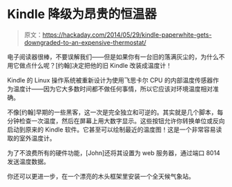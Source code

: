 # Kindle 降级为昂贵的恒温器

> 原文：<https://hackaday.com/2014/05/29/kindle-paperwhite-gets-downgraded-to-an-expensive-thermostat/>

电子阅读器很棒，不要误解我们——但是如果你有一台旧的落满灰尘的，为什么不用它做点什么呢？[约翰]决定把他的旧 Kindle 改装成温度计！

Kindle 的 Linux 操作系统被重新设计为使用飞思卡尔 CPU 的内部温度传感器作为温度计——因为它大多数时间都不做任何事情，所以它应该对环境温度相对准确。

不像[约翰]早期的一些黑客，这一次是完全独立和可逆的。其实就是几个脚本，每分钟检查一次温度，然后在屏幕上用大数字显示。这些按钮允许你转换单位或反向启动到原来的 Kindle 软件。它甚至可以绘制最近的温度图！这是一个非常容易读取的室外温度计。

为了不浪费所有的硬件功能，[John]还将其设置为 web 服务器，通过端口 8014 发送温度数据。

你还可以更进一步，在一个漂亮的木头框架里安装一个全天候气象站。